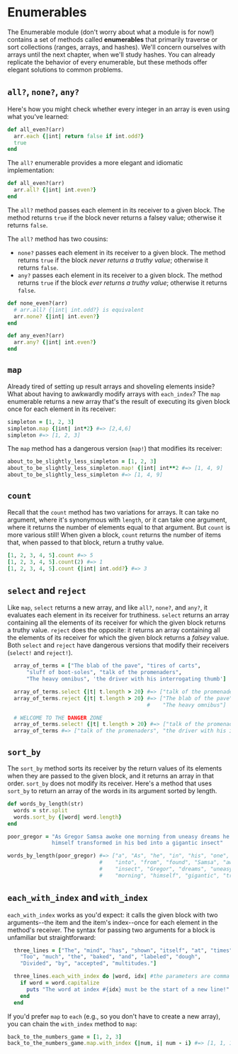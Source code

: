 # Enumerables

The Enumerable module (don't worry about what a module is for now!) contains a
set of methods called **enumerables** that primarily traverse or sort collections
(ranges, arrays, and hashes). We'll concern ourselves with arrays until the next
chapter, when we'll study hashes. You can already replicate the behavior of
every enumerable, but these methods offer elegant solutions to common problems.


## `all?`, `none?`, `any?`

Here's how you might check whether every integer in an array is even using what
you've learned:

```ruby
def all_even?(arr)
  arr.each {|int| return false if int.odd?}
  true
end
```

The `all?` enumerable provides a more elegant and idiomatic implementation:

```ruby
def all_even?(arr)
  arr.all? {|int| int.even?}
end
```

The `all?` method passes each element in its receiver to a given block. The
method returns `true` if the block never returns a falsey value; otherwise it
returns `false`.

The `all?` method has two cousins:
  * `none?` passes each element in its receiver to a given block. The method returns `true` if the block _never returns a truthy value_; otherwise it returns `false`.
  * `any?` passes each element in its receiver to a given block. The method returns `true` if the block _ever returns a truthy value_; otherwise it returns `false`.

```ruby
def none_even?(arr)
  # arr.all? {|int| int.odd?} is equivalent
  arr.none? {|int| int.even?}
end

def any_even?(arr)
  arr.any? {|int| int.even?}
end
```


## `map`

Already tired of setting up result arrays and shoveling elements inside? What
about having to awkwardly modify arrays with `each_index`? The `map` enumerable
returns a new array that's the result of executing its given block once for each
element in its receiver:

```ruby
simpleton = [1, 2, 3]
simpleton.map {|int| int*2} #=> [2,4,6]
simpleton #=> [1, 2, 3]
```

The `map` method has a dangerous version (`map!`) that modifies its receiver:

```ruby
about_to_be_slightly_less_simpleton = [1, 2, 3]
about_to_be_slightly_less_simpleton.map! {|int| int**2 #=> [1, 4, 9]
about_to_be_slightly_less_simpleton #=> [1, 4, 9]
```


## `count`

Recall that the `count` method has two variations for arrays. It can take no
argument, where it's synonymous with `length`, or it can take one argument,
where it returns the number of elements equal to that argument. But `count` is
more various still! When given a block, `count` returns the number of items
that, when passed to that block, return a truthy value.

```ruby
[1, 2, 3, 4, 5].count #=> 5
[1, 2, 3, 4, 5].count(2) #=> 1
[1, 2, 3, 4, 5].count {|int| int.odd?} #=> 3
```


## `select` and `reject`

Like `map`, `select` returns a new array, and like `all?`, `none?`, and `any?`,
it evaluates each element in its receiver for truthiness. `select` returns an
array containing all the elements of its receiver for which the given block
returns a truthy value. `reject` does the opposite: it returns an array
containing all the elements of its receiver for which the given block returns a
_falsey_ value. Both `select` and `reject` have dangerous versions that modify
their receivers (`select!` and `reject!`).

```ruby
  array_of_terms = ["The blab of the pave", "tires of carts",
      "sluff of boot-soles", "talk of the promenaders",
      "The heavy omnibus", 'the driver with his interrogating thumb']

  array_of_terms.select {|t| t.length > 20} #=> ["talk of the promenaders", "the driver with his interrogating thumb"]
  array_of_terms.reject {|t| t.length > 20} #=> ["The blab of the pave", "tires of carts", "sluff of boot-soles",
                                            #    "The heavy omnibus"]

  # WELCOME TO THE DANGER ZONE
  array_of_terms.select! {|t| t.length > 20} #=> ["talk of the promenaders", "the driver with his interrogating thumb"]
  array_of_terms #=> ["talk of the promenaders", "the driver with his interrogating thumb"]
```


## `sort_by`

The `sort_by` method sorts its receiver by the return values of its elements
when they are passed to the given block, and it returns an array in that order.
`sort_by` does not modify its receiver. Here's a method that uses `sort_by` to
return an array of the words in its argument sorted by length.

```ruby
def words_by_length(str)
  words = str.split
  words.sort_by {|word| word.length}
end

poor_gregor = "As Gregor Samsa awoke one morning from uneasy dreams he found
              himself transformed in his bed into a gigantic insect"

words_by_length(poor_gregor) #=> ["a", "As", "he", "in", "his", "one", "bed",
                             #    "into", "from", "found", "Samsa", "awoke",
                             #    "insect", "Gregor", "dreams", "uneasy",
                             #    "morning", "himself", "gigantic", "transformed"]
```


## `each_with_index` and `with_index`

`each_with_index` works as you'd expect: it calls the given block with two
arguments--the item and the item's index--once for each element in the method's
receiver. The syntax for passing two arguments for a block is unfamiliar but
straightforward:

```ruby
  three_lines = ["The", "mind", "has", "shown", "itself", "at", "times",
    "Too", "much", "the", "baked", "and", "labeled", "dough",
    "Divided", "by", "accepted", "multitudes."]

  three_lines.each_with_index do |word, idx| #the parameters are comma separated and in order
    if word = word.capitalize
      puts "The word at index #{idx} must be the start of a new line!"
    end
  end
```

If you'd prefer `map` to `each` (e.g., so you don't have to create a new array),
you can chain the `with_index` method to `map`:

```ruby
back_to_the_numbers_game = [1, 2, 3]
back_to_the_numbers_game.map.with_index {|num, i| num - i} #=> [1, 1, 1]
```
